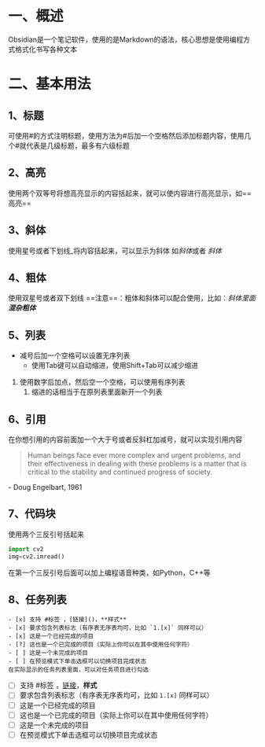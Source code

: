 # 一、概述
Obsidian是一个笔记软件，使用的是Markdown的语法，核心思想是使用编程方式格式化书写各种文本
# 二、基本用法
## 1、标题
可使用#的方式注明标题，使用方法为#后加一个空格然后添加标题内容，使用几个#就代表是几级标题，最多有六级标题
## 2、高亮
使用两个双等号将想高亮显示的内容括起来，就可以使内容进行高亮显示，如==高亮==
## 3、斜体
使用星号或者下划线_将内容括起来，可以显示为斜体
如*斜体*或者 _斜体_
## 4、粗体
使用双星号或者双下划线
==注意==：粗体和斜体可以配合使用，比如：_斜体里面**混杂粗体**_
## 5、列表
- 减号后加一个空格可以设置无序列表
	- 使用Tab键可以自动缩进，使用Shift+Tab可以减少缩进
1. 使用数字后加点，然后空一个空格，可以使用有序列表
	1. 缩进的话相当于在原列表里面新开一个列表
## 6、引用
在你想引用的内容前面加一个大于号或者反斜杠加减号，就可以实现引用内容
> Human beings face ever more complex and urgent problems, and their effectiveness in dealing with these problems is a matter that is critical to the stability and continued progress of society.

\- Doug Engelbart, 1961
## 7、代码块
使用两个三反引号括起来
```Python
import cv2
img=cv2.imread()
```
在第一个三反引号后面可以加上编程语音种类，如Python，C++等
## 8、任务列表
```
- [x] 支持 #标签 ，[链接]()，**样式**
- [x] 要求包含列表标志（有序表无序表均可，比如 `1.[x]` 同样可以）
- [x] 这是一个已经完成的项目
- [?] 这也是一个已完成的项目（实际上你可以在其中使用任何字符）
- [ ] 这是一个未完成的项目
- [ ] 在预览模式下单击选框可以切换项目完成状态
在实际显示的任务列表里面，可以对任务项目进行勾选
```
- [ ] 支持 #标签 ，[链接]()，**样式**
- [ ] 要求包含列表标志（有序表无序表均可，比如 `1.[x]` 同样可以）
- [ ] 这是一个已经完成的项目
- [ ] 这也是一个已完成的项目（实际上你可以在其中使用任何字符）
- [ ] 这是一个未完成的项目
- [ ] 在预览模式下单击选框可以切换项目完成状态
